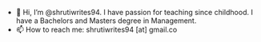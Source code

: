 - 👋 Hi, I’m @shrutiwrites94. I have passion for teaching since childhood. I have a Bachelors and Masters degree in Management. 
- 📫 How to reach me: shrutiwrites94 [at] gmail.co

<!---
shrutiwrites94/shrutiwrites94 is a ✨ special ✨ repository because its `README.md` (this file) appears on your GitHub profile.
You can click the Preview link to take a look at your changes.
--->
